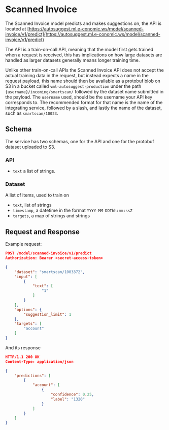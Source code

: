 Scanned Invoice
===============

The Scanned Invoice model predicts and makes suggestions on, the API is located at [https://autosuggest.ml.e-conomic.ws/model/scanned-invoice/v1/predict](https://autosuggest.ml.e-conomic.ws/model/scanned-invoice/v1/predict)

The API is a train-on-call API, meaning that the model first gets trained when a request is received, this has implications on how large datasets are handled as larger datasets generally means longer training time.

Unlike other train-on-call APIs the Scanned Invoice API does not accept the actual training data in the request, but instead expects a name in the request payload, this name should then be available as a protobuf blob on S3 in a bucket called `vml-autosuggest-production` under the path `{username}/incoming/smartscan/` followed by the dataset name submitted in the payload. The `username` used, should be the username your API key corresponds to.
The recommended format for that name is the name of the integrating service, followed by a slash, and lastly the name of the dataset, such as `smartscan/10023`.

Schema
------

The service has two schemas, one for the API and one for the protobuf dataset uploaded to S3.

### API

- `text` a list of strings.

### Dataset

A list of items, used to train on

- `text`, list of strings
- `timestamp`, a datetime in the format `YYYY-MM-DDThh:mm:ssZ`
- `targets`, a map of strings and strings

Request and Response
--------------------

Example request:

```json
POST /model/scanned-invoice/v1/predict
Authorization: Bearer <secret-access-token>

{
    "dataset": "smartscan/1003372",
    "input": [
        {
            "text": [
                "1"
            ]
        }
    ],
    "options": {
        "suggestion_limit": 1
    },
    "targets": [
        "account"
    ]
}
```

And its response

```json
HTTP/1.1 200 OK
Content-Type: application/json

{
    "predictions": [
        {
            "account": [
                {
                    "confidence": 0.25,
                    "label": "1320"
                }
            ]
        }
    ]
}
```
